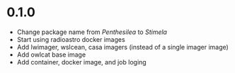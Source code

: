 # 0.1.0

* Change package name from *Penthesilea* to *Stimela*
* Start using radioastro docker images
* Add lwimager, wslcean, casa imagers (instead of a single imager image)
* Add owlcat base image
* Add container, docker image, and job loging
